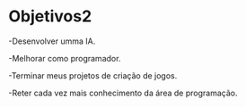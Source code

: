 ﻿# Objetivos2
-Desenvolver umma IA.

-Melhorar como programador.

-Terminar meus projetos de criação de jogos.

-Reter cada vez mais conhecimento da área de programação.
